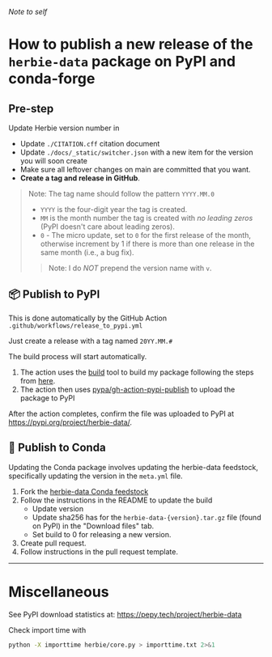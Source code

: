 _Note to self_

# How to publish a new release of the `herbie-data` package on PyPI and conda-forge

## Pre-step

Update Herbie version number in

- Update `./CITATION.cff` citation document
- Update `./docs/_static/switcher.json` with a new item for the version you will soon create
- Make sure all leftover changes on main are committed that you want. 
- **Create a tag and release in GitHub**. 

> Note: The tag name should follow the pattern `YYYY.MM.0`
> - `YYYY` is the four-digit year the tag is created.
> - `MM` is the month number the tag is created with _no leading zeros_ (PyPI doesn't care about leading zeros).
> - `0` - The micro update, set to `0` for the first release of the month, otherwise increment by 1 if there is more than one release in the same month (i.e., a bug fix). 
>> Note: I do _NOT_ prepend the version name with `v`.

## 📦 Publish to PyPI

This is done automatically by the GitHub Action `.github/workflows/release_to_pypi.yml`

Just create a release with a tag named `20YY.MM.#`

The build process will start automatically.

1. The action uses the [build](https://github.com/pypa/build) tool to build my package following the steps from [here](https://towardsdatascience.com/how-to-package-your-python-code-df5a7739ab2e).
1. The action then uses [pypa/gh-action-pypi-publish](https://github.com/pypa/gh-action-pypi-publish#specifying-a-different-username) to upload the package to PyPI


After the action completes, confirm the file was uploaded to PyPI at <https://pypi.org/project/herbie-data/>.

## 🐍 Publish to Conda

Updating the Conda package involves updating the herbie-data feedstock, specifically updating the version in the `meta.yml` file.

1. Fork the [herbie-data Conda feedstock](https://github.com/conda-forge/herbie-data-feedstock/pull/1/checks?check_run_id=11936300099)
1. Follow the instructions in the README to update the build
    - Update version
    - Update sha256 has for the `herbie-data-{version}.tar.gz` file (found on PyPI) in the "Download files" tab.
    - Set build to 0 for releasing a new version.
1. Create pull request.
1. Follow instructions in the pull request template.

---

# Miscellaneous

See PyPI download statistics at: https://pepy.tech/project/herbie-data

Check import time with

```bash
python -X importtime herbie/core.py > importtime.txt 2>&1
```
